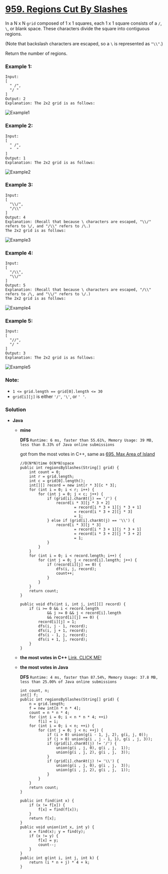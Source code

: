 # [959. Regions Cut By Slashes](https://leetcode.com/problems/regions-cut-by-slashes/)

In a N x N `grid` composed of 1 x 1 squares, each 1 x 1 square consists of a `/`, `\`, or blank space.  These characters divide the square into contiguous regions.

(Note that backslash characters are escaped, so a `\` is represented as `"\\"`.)

Return the number of regions.

 

### Example 1:
```
Input:
[
  " /",
  "/ "
]
Output: 2
Explanation: The 2x2 grid is as follows:
```
![Example1](https://assets.leetcode.com/uploads/2018/12/15/1.png)

### Example 2:
```
Input:
[
  " /",
  "  "
]
Output: 1
Explanation: The 2x2 grid is as follows:
```
![Example2](https://assets.leetcode.com/uploads/2018/12/15/2.png)


### Example 3:
```
Input:
[
  "\\/",
  "/\\"
]
Output: 4
Explanation: (Recall that because \ characters are escaped, "\\/" refers to \/, and "/\\" refers to /\.)
The 2x2 grid is as follows:
```
![Example3](https://assets.leetcode.com/uploads/2018/12/15/3.png)

### Example 4:
```
Input:
[
  "/\\",
  "\\/"
]
Output: 5
Explanation: (Recall that because \ characters are escaped, "/\\" refers to /\, and "\\/" refers to \/.)
The 2x2 grid is as follows:
```
![Example4](https://assets.leetcode.com/uploads/2018/12/15/4.png)

### Example 5:
```
Input:
[
  "//",
  "/ "
]
Output: 3
Explanation: The 2x2 grid is as follows:
```
![Example5](https://assets.leetcode.com/uploads/2018/12/15/5.png)
 

### Note:
* `1 <= grid.length == grid[0].length <= 30`
* `grid[i][j]` is either `'/'`, `'\'`, or `' '`.

### Solution
* **Java** 
  * **mine**
    
    **DFS** `Runtime: 6 ms, faster than 55.61%, Memory Usage: 39 MB, less than 8.33% of Java online submissions`
    
    got from the most votes in C++, same as [695. Max Area of Island](https://leetcode.com/problems/max-area-of-island/)
    ```
    //O(N*N)time O(N*N)space 
    public int regionsBySlashes(String[] grid) {
        int count = 0;
        int r = grid.length;
        int c = grid[0].length();
        int[][] record = new int[r * 3][c * 3];
        for (int i = 0; i < r; i++) {
            for (int j = 0; j < c; j++) {
                if (grid[i].charAt(j) == '/') {
                    record[i * 3][j * 3 + 2]
                            = record[i * 3 + 1][j * 3 + 1]
                            = record[i * 3 + 2][j * 3]
                            = 1;
                } else if (grid[i].charAt(j) == '\\') {
                    record[i * 3][j * 3]
                            = record[i * 3 + 1][j * 3 + 1]
                            = record[i * 3 + 2][j * 3 + 2]
                            = 1;
                }
            }
        }
        for (int i = 0; i < record.length; i++) {
            for (int j = 0; j < record[i].length; j++) {
                if (record[i][j] == 0) {
                    dfs(i, j, record);
                    count++;
                }
            }
        }
        return count;
    }

    public void dfs(int i, int j, int[][] record) {
        if (i >= 0 && i < record.length
                && j >= 0 && j < record[i].length
                && record[i][j] == 0) {
            record[i][j] = 1;
            dfs(i, j - 1, record);
            dfs(i, j + 1, record);
            dfs(i - 1, j, record);
            dfs(i + 1, j, record);
        }
    }
    ```
    
  * **the most votes in C++**  [Link, CLICK ME!](https://leetcode.com/problems/regions-cut-by-slashes/discuss/205674/C%2B%2B-with-picture-DFS-on-upscaled-grid)
    

  * **the most votes in Java**
  
    **DFS** `Runtime: 4 ms, faster than 87.54%, Memory Usage: 37.8 MB, less than 25.00% of Java online submissions`
    ```
    int count, n;
    int[] f;
    public int regionsBySlashes(String[] grid) {
        n = grid.length;
        f = new int[n * n * 4];
        count = n * n * 4;
        for (int i = 0; i < n * n * 4; ++i)
            f[i] = i;
        for (int i = 0; i < n; ++i) {
            for (int j = 0; j < n; ++j) {
                if (i > 0) union(g(i - 1, j, 2), g(i, j, 0));
                if (j > 0) union(g(i , j - 1, 1), g(i , j, 3));
                if (grid[i].charAt(j) != '/') {
                    union(g(i , j, 0), g(i , j,  1));
                    union(g(i , j, 2), g(i , j,  3));
                }
                if (grid[i].charAt(j) != '\\') {
                    union(g(i , j, 0), g(i , j,  3));
                    union(g(i , j, 2), g(i , j,  1));
                }
            }
        }
        return count;
    }

    public int find(int x) {
        if (x != f[x]) {
            f[x] = find(f[x]);
        }
        return f[x];
    }
    public void union(int x, int y) {
        x = find(x); y = find(y);
        if (x != y) {
            f[x] = y;
            count--;
        }
    }
    public int g(int i, int j, int k) {
        return (i * n + j) * 4 + k;
    }
    ```



